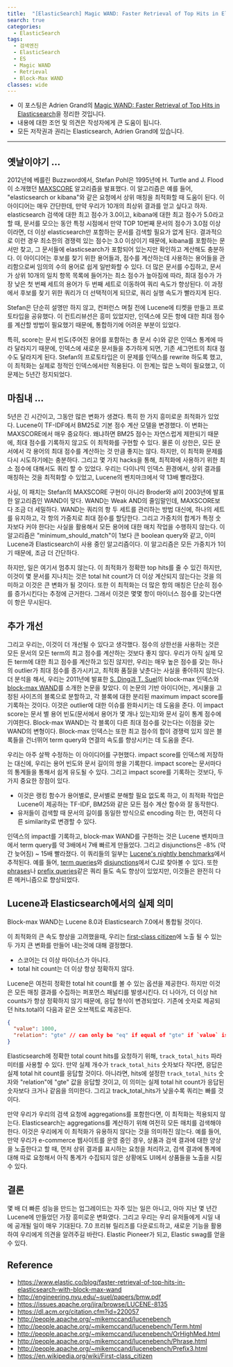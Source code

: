 ```yaml
---
title:  "[ElasticSearch] Magic WAND: Faster Retrieval of Top Hits in Elasticsearch"
search: true
categories: 
  - ElasticSearch
tags:
  - 검색엔진
  - ElasticSearch
  - ES
  - Magic WAND
  - Retrieval
  - Block-Max WAND
classes: wide
---
```


* 이 포스팅은 Adrien Grand의 [Magic WAND: Faster Retrieval of Top Hits in Elasticsearch](https://www.elastic.co/blog/faster-retrieval-of-top-hits-in-elasticsearch-with-block-max-wand)을 정리한 것입니다.
* 내용에 대한 조언 및 의견은 작성자에게 큰 도움이 됩니다.
* 모든 저작권과 권리는 Elasticsearch, Adrien Grand에 있습니다.

---

## 옛날이야기 ...

2012년에 베를린 Buzzword에서, Stefan Pohl은 1995년에 H. Turtle and J. Flood이 소개했던 [MAXSCORE](https://dl.acm.org/citation.cfm?id=220057) 알고리즘을 발표했다. 이 알고리즘은 예를 들어, "elasticsearch or kibana"와 같은 요청에서 상위 매칭을 최적화할 때 도움이 된다. 이 아이디어는 매우 간단한데, 만약 우리가 10개의 최상위 결과를 얻고 싶다고 하자. elasticsearch 검색에 대한 최고 점수가 3.0이고, kibana에 대한 최고 점수가 5.0라고 할 때, 문서를 모으는 동안 특정 시점에서 만약 TOP 10번째 문서의 점수가 3.0점 이상이라면, 더 이상 elasticsearch만 포함하는 문서를 검색할 필요가 없게 된다. 결과적으로 이런 경우 최소한의 경쟁력 있는 점수는 3.0 이상이기 때문에, kibana를 포함하는 문서만 찾고, 그 문서들에 elasticsearch가 포함되어 있는지만 확인하고 계산해도 충분하다. 이 아이디어는 후보를 찾기 위한 용어들과, 점수를 계산하는데 사용하는
용어들을 관리함으로써 임의의 수의 용어로 쉽게 일반화할 수 있다. 더 많은 문서를 수집하고, 문서가 상위 10개의 일치 항목 목록에 들어가는 최소 점수가 높아짐에 따라, 최대 점수가 가장 낮은 첫 번째 세트의 용어가 두 번째 세트로 이동하여 쿼리 속도가 향상된다. 이 과정에서 후보를 찾기 위한 쿼리가 더 선택적이게 되므로, 쿼리 실행 속도가 빨라지게 된다.

Stefan은 단순히 설명만 하지 않고, 컨퍼런스 며칠 전에 Lucene에 티켓을 만들고 프로토타입을 공유했다. 이 컨트리뷰션은 흥미 있었지만, 인덱스에 모든 항에 대한 최대 점수를 계산할 방법이 필요했기 때문에, 통합하기에 어려운 부분이 있었다.

특히, score는 문서 빈도(주어진 용어를 포함하는 총 문서 수)와 같은 인덱스 통계에 따라 달라지기 때문에, 인덱스에 새로운 문서들을 추가하게 되면, 기존 세그먼트의 최대 점수도 달라지게 된다.
Stefan의 프로토타입은 이 문제를 인덱스를 rewrite 하도록 했고, 이 최적화는 실제로 정적인 인덱스에서만 적용된다. 이 한계는 많은 노력이 필요했고, 이 문제는 5년간 정지되었다.

## 마침내 ...

5년은 긴 시간이고, 그동안 많은 변화가 생겼다. 특히 한 가지 흥미로운 최적화가 있었다. Lucene이 TF-IDF에서 BM25로 기본 점수 계산 모델을 변경했다. 이 변화는 MAXSCORE에서 매우 중요하다. 왜냐하면 BM25 점수는 자연스럽게 제한되기 때문에, 최대 점수를 기록하지 않고도 이 최적화를 구현할 수 있다. 물론 이 상한은, 모든 문서에서 각 용어의 최대 점수를 계산하는 것 만큼 좋지는 않다. 하지만, 이 최적화 문제를 다시 시도하기에는 충분하다. 그리고 몇 가지 hacks을 통해, 최적화에 사용하기 위한 최소 점수에 대해서도 쿼리 할 수 있었다. 우리는 다이나믹 인덱스 환경에서, 상위 결과를 매칭하는 것을 최적화할 수 있었고, Lucene의 벤치마크에서 약 13배 빨라졌다.

사실, 이 패치는 Stefan의 MAXSCORE 구현이 아니라 Broder와 al이 2003년에 발표한 알고리즘인 WAND이 맞다. WAND는 Weak AND의 줄임말인데, MAXSCORE보다 조금 더 세밀하다. WAND는 쿼리의 항 두 세트를 관리하는 방법 대신에, 하나의 세트를 유지하고, 각 항의 가중치로 최대 점수를 할당한다. 그리고 가중치의 합계가 특정 숫자보다 커야 한다는 사실을 활용해서 모든 용어에 대한 매치 작업을 수행하지 않는다. 이 알고리즘은 "minimum_should_match"이 1보다 큰 boolean query와 같고, 이미 Lucene과 Elasticsearch이 사용 중인 알고리즘이다. 이 알고리즘은 모든 가중치가 1이기 때문에, 조금 더 간단하다.

하지만, 일은 여기서 멈추지 않는다. 이 최적화가 정확한 top hits를 줄 수 있긴 하지만, 이것이 몇 문서를 지나치는 것은 total hit count가 더 이상 계산되지 않는다는 것을 의미하고 이것은 큰 변화가 될 것이다. 또한 이 최적화는 더 많은 항의 매칭은 단순히 점수를 증가시킨다는 추정에 근거한다. 그래서 이것은 몇몇 항이 마이너스 점수를 갖는다면 이 항은 무시된다.

## 추가 개선

그리고 우리는, 이것이 더 개선될 수 있다고 생각했다. 점수의 상한선을 사용하는 것은 모든 문서의 모든 term의 최고 점수를 계산하는 것보다 좋지 않다. 우리가 아직 실제 모든 term에 대한 최고 점수를 계산하고 있진 않지만, 우리는 매우 높은 점수를 갖는 하나의 outlier가 최대 점수를 증가시키고, 최적화 품질을 낮춘다는 사실을 좋아하지 않는다. 더 분석을 해서, 우리는 2011년에 발표한 [S. Ding과 T. Suel](http://engineering.nyu.edu/~suel/papers/bmw.pdf)의 block-max 인덱스와 [block-max WAND](https://issues.apache.org/jira/browse/LUCENE-8135)를 소개한 논문을 찾았다. 이 논문의 기반 아이디어는, 게시물을 고정된 사이즈의 블록으로 분할하고, 각 블록에 대한 분리된 maximum impact score를 기록하는 것이다. 이것은 outlier에 대한 이슈를 완화시키는 데 도움을 준다. 이 impact score는 문서 별 용어 빈도(문서에서 용어가 몇 개나 있는지)와 문서 길이 통계 점수에 기여한다. Block-max WAND는 각 블록이 다른 최대 점수를 갖는다는 이점을 갖는 WAND의 변형이다. Block-max 인덱스는 또한 최고 점수의 합이 경쟁력 있지 않은 블록들을 건너뛰어 term query와 연결의 속도를 향상시키는 데 도움을 준다.

우리는 아주 살짝 수정하는 이 아이디어를 구현했다. impact score를 인덱스에 저장하는 대신에, 우리는 용어 빈도와 문서 길이의 쌍을 기록한다. impact score는 문서마다의 통계들을 통해서 쉽게 유도될 수 있다. 그리고 impact score를 기록하는 것보다, 두 가지 중요한 장점이 있다.

- 이것은 랭킹 함수가 용어별로, 문서별로 분해할 필요 없도록 하고, 이 최적화 작업은 Lucene이 제공하는 TF-IDF, BM25와 같은 모든 점수 계산 함수와 잘 동작한다.
- 유저들이 검색할 때 문서의 길이를 동일한 방식으로 encoding 하는 한, 여전히 다른 similarity로 변경할 수 있다.

인덱스의 impact를 기록하고, block-max WAND를 구현하는 것은 Lucene 벤치마크에서 term query를 약 3배에서 7배 빠르게 만들었다. 그리고 disjunctions은 -8% (약간 늦어짐) ~ 15배 빨라졌다. 이 쿼리들의 일부는 [Lucene's nightly benchmarks](http://people.apache.org/~mikemccand/lucenebench/)에서 추적된다. 예를 들어, [term queries](http://people.apache.org/~mikemccand/lucenebench/Term.html)와 [disjunctions](http://people.apache.org/~mikemccand/lucenebench/OrHighMed.html)에서 CJ로 찾아볼 수 있다. 또한 [phrases](http://people.apache.org/~mikemccand/lucenebench/Phrase.html)나 [prefix queries](http://people.apache.org/~mikemccand/lucenebench/Prefix3.html)같은 쿼리 들도 속도 향상이 있었지만, 이것들은 완전히 다른 메커니즘으로 향상되었다.

## Lucene과 Elasticsearch에서의 실제 의미

Block-max WAND는 Lucene 8.0과 Elasticsearch 7.0에서 통합될 것이다.

이 최적화의 큰 속도 향상을 고려했을때, 우리는 [first-class citizen](https://en.wikipedia.org/wiki/First-class_citizen)에 노출 될 수 있는 두 가지 큰 변화를 만들어 내는것에 대해 결정했다.

- 스코어는 더 이상 마이너스가 아니다.
- total hit count는 더 이상 항상 정확하지 않다.

Lucene은 여전히 정확한 total hit count를 볼 수 있는 옵션을 제공한다. 하지만 이것은 모든 매칭 결과를 수집하는 퍼포먼스 패널티를 발생시킨다.
더 나아가, 더 이상 hit counts가 항상 정확하지 않기 때문에, 응답 형식이 변경되었다. 기존에 숫자로 제공되던 hits.total이 다음과 같은 오브젝트로 제공된다.

```json
{
  "value": 1000,
  "relation": "gte" // can only be "eq" if equal of "gte" if `value` is a lower bound of the hit count
}
```

Elasticsearch에 정확한 total count hits를 요청하기 위해, `track_total_hits` 파라미터를 사용할 수 있다. 만약 실제 개수가 `track_total_hits` 숫자보다 작다면, 응답은 실제 total hit count를 응답할 것이다. 아니라면, hits에 설정한 `track_total_hits` 숫자와 "relation"에 "gte" 값을 응답할 것이고, 이 의미는 실제 total hit count가 응답된 숫자보다 크거나 같음을 의미한다. 그리고 track_total_hits가 낮을수록 쿼리는 빠를 것이다.

만약 우리가 우리의 검색 요청에 aggregations를 포함한다면, 이 최적화는 적용되지 않는다. Elasticsearch는 aggregations를 계산하기 위해 여전히 모든 매치를 검색해야 한다. 이것은 우리에게 이 최적화가 유용하지 않다는 것을 의미하진 않는다. 예를 들어, 만약 우리가 e-commerce 웹사이트를 운영 중인 경우, 상품과 검색 결과에 대한 양상을 노출한다고 할 때, 먼저 상위 결과를 표시하는 요청을 처리하고, 검색 결과에 통계에 대해 따로 요청해서 아직 통계가 수집되지 않은 상황에도 UI에서 상품들을 노출을 시킬 수 있다.

## 결론

몇 배 더 빠른 성능을 만드는 업그레이드는 자주 있는 일은 아니고, 아마 지난 몇 년간 Lucene에 만들었던 가장 흥미로운 변화였다. 그리고 우리는 우리 유저들에게 시일 내에 공개될 일이 매우 기대된다.
7.0 프리뷰 릴리즈를 다운로드하고, 새로운 기능을 활용하여 우리에게 의견을 알려주길 바란다. Elastic Pioneer가 되고, Elastic swag를 얻을 수 있다.

## Reference

* <https://www.elastic.co/blog/faster-retrieval-of-top-hits-in-elasticsearch-with-block-max-wand>
* <http://engineering.nyu.edu/~suel/papers/bmw.pdf>
* <https://issues.apache.org/jira/browse/LUCENE-8135>
* <https://dl.acm.org/citation.cfm?id=220057>
* <http://people.apache.org/~mikemccand/lucenebench>
* <http://people.apache.org/~mikemccand/lucenebench/Term.html>
* <http://people.apache.org/~mikemccand/lucenebench/OrHighMed.html>
* <http://people.apache.org/~mikemccand/lucenebench/Phrase.html>
* <http://people.apache.org/~mikemccand/lucenebench/Prefix3.html>
* <https://en.wikipedia.org/wiki/First-class_citizen>
